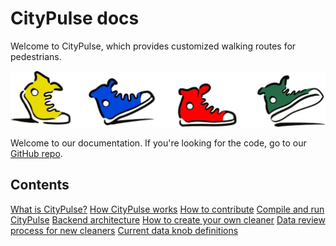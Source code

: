 # CityPulse docs

Welcome to CityPulse, which provides customized walking routes for pedestrians.

![Image of shoes walking](images/walking-shoes.jpg)

Welcome to our documentation. If you're looking for the code, go to our [GitHub repo](https://github.com/bongiovimatthew-microsoft/pedestrian-map-seattle).

## Contents
[What is CityPulse?](what-is-citypulse.md)
[How CityPulse works](how-citypulse-works.md)
[How to contribute](how-to-contribute.md)
[Compile and run CityPulse](compile-and-run-citypulse.md)
[Backend architecture](backend-architecture.md)
[How to create your own cleaner](create-your-own-cleaner.md)
[Data review process for new cleaners](data-review-process-for-new-cleaners.md)
[Current data knob definitions](data-knob-definitions.md)